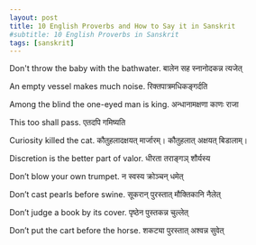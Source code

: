 ```yaml
---
layout: post
title: 10 English Proverbs and How to Say it in Sanskrit
#subtitle: 10 English Proverbs in Sanskrit
tags: [sanskrit]
---
```


Don't throw the baby with the bathwater. बालेन सह स्नानोदकन्न त्यजेत्

An empty vessel makes much noise. रिक्तपात्रमधिकङ्गर्दति

Among the blind the one-eyed man is king. 
अन्धानामक्षणा काणः राजा

This too shall pass. एतदपि गमिष्यति

Curiosity killed the cat.  कौतुहलादक्षयत् मार्जारम्। कौतुहलात् अक्षयत् बिडालाम्।

Discretion is the better part of valor. धीरता तराङ्गञ् शौर्यस्य 

Don’t blow your own trumpet. न स्वस्य क्रोञ्चन् धमेत्

Don’t cast pearls before swine. सूकरान् पुरस्तात् मौक्तिकानि नैलेत्

Don’t judge a book by its cover. पृष्ठेन पुस्तकन्न चुल्लेत्

Don’t put the cart before the horse. शकट्या पुरस्तात् अश्वन्न सुवेत्
